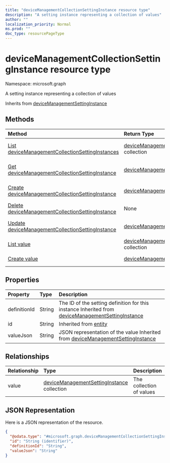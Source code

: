 ```yaml
---
title: "deviceManagementCollectionSettingInstance resource type"
description: "A setting instance representing a collection of values"
author: ""
localization_priority: Normal
ms.prod: ""
doc_type: resourcePageType
---
```


# deviceManagementCollectionSettingInstance resource type


Namespace: microsoft.graph

A setting instance representing a collection of values


Inherits from [deviceManagementSettingInstance](../resources/devicemanagementsettinginstance.md)

## Methods
|Method|Return Type|Description|
|:---|:---|:---|
|[List deviceManagementCollectionSettingInstances](../api/devicemanagementcollectionsettinginstance-list.md)|[deviceManagementCollectionSettingInstance](../resources/devicemanagementcollectionsettinginstance.md) collection|List properties and relationships of the [deviceManagementCollectionSettingInstance](../resources/devicemanagementcollectionsettinginstance.md) objects.|
|[Get deviceManagementCollectionSettingInstance](../api/devicemanagementcollectionsettinginstance-get.md)|[deviceManagementCollectionSettingInstance](../resources/devicemanagementcollectionsettinginstance.md)|Read properties and relationships of the [deviceManagementCollectionSettingInstance](../resources/devicemanagementcollectionsettinginstance.md) object.|
|[Create deviceManagementCollectionSettingInstance](../api/devicemanagementcollectionsettinginstance-create.md)|[deviceManagementCollectionSettingInstance](../resources/devicemanagementcollectionsettinginstance.md)|Create a new [deviceManagementCollectionSettingInstance](../resources/devicemanagementcollectionsettinginstance.md) object.|
|[Delete deviceManagementCollectionSettingInstance](../api/devicemanagementcollectionsettinginstance-delete.md)|None|Deletes a [deviceManagementCollectionSettingInstance](../resources/devicemanagementcollectionsettinginstance.md).|
|[Update deviceManagementCollectionSettingInstance](../api/devicemanagementcollectionsettinginstance-update.md)|[deviceManagementCollectionSettingInstance](../resources/devicemanagementcollectionsettinginstance.md)|Update the properties of a [deviceManagementCollectionSettingInstance](../resources/devicemanagementcollectionsettinginstance.md) object.|
|[List value](../api/devicemanagementcollectionsettinginstance-list-value.md)|[deviceManagementSettingInstance](../resources/devicemanagementsettinginstance.md) collection|Get the deviceManagementSettingInstances from the value navigation property.|
|[Create value](../api/devicemanagementcollectionsettinginstance-post-value.md)|[deviceManagementSettingInstance](../resources/devicemanagementsettinginstance.md)|Create value by posting to the value collection.|

## Properties
|Property|Type|Description|
|:---|:---|:---|
|definitionId|String|The ID of the setting definition for this instance Inherited from [deviceManagementSettingInstance](../resources/devicemanagementsettinginstance.md)|
|id|String| Inherited from [entity](../resources/entity.md)|
|valueJson|String|JSON representation of the value Inherited from [deviceManagementSettingInstance](../resources/devicemanagementsettinginstance.md)|

## Relationships
|Relationship|Type|Description|
|:---|:---|:---|
|value|[deviceManagementSettingInstance](../resources/devicemanagementsettinginstance.md) collection|The collection of values|

## JSON Representation
Here is a JSON representation of the resource.
<!-- {
  "blockType": "resource",
  "keyProperty": "id",
  "@odata.type": "microsoft.graph.deviceManagementCollectionSettingInstance",
  "baseType": "microsoft.graph.deviceManagementSettingInstance",
  "openType": false
}
-->
``` json
{
  "@odata.type": "#microsoft.graph.deviceManagementCollectionSettingInstance",
  "id": "String (identifier)",
  "definitionId": "String",
  "valueJson": "String"
}
```

